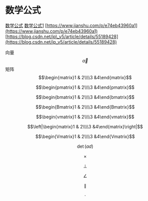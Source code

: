 # 数学公式

[数学公式](https://juejin.im/post/5a6721bd518825733201c4a2) [数学公式1](http://blog.lisp4fun.com/2017/11/01/formula) [https://www.jianshu.com/p/e74eb43960a1](https://www.jianshu.com/p/e74eb43960a1) [https://blog.csdn.net/ip\_v5/article/details/55189428](https://blog.csdn.net/ip_v5/article/details/55189428)

向量  
$$\vec{a}$$ 矩阵 $$\begin{matrix}1 & 2\\\\3 &4\end{matrix}$$

$$\begin{pmatrix}1 & 2\\\\3 &4\end{pmatrix}$$

$$\begin{bmatrix}1 & 2\\\\3 &4\end{bmatrix}$$

$$\begin{Bmatrix}1 & 2\\\\3 &4\end{Bmatrix}$$

$$\begin{vmatrix}1 & 2\\\\3 &4\end{vmatrix}$$

$$\left|\begin{matrix}1 & 2\\\\3 &4\end{matrix}\right|$$

$$\begin{Vmatrix}1 & 2\\\\3 &4\end{Vmatrix}$$

$$\det(ad)$$

$$\times$$

$$\bot$$

$$\angle$$

$$\parallel$$

$$\cdot$$

